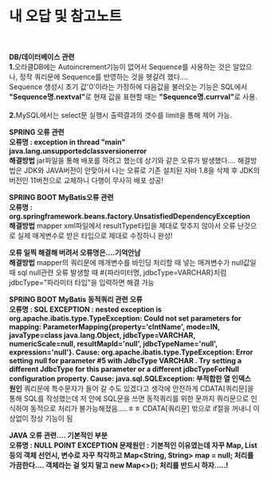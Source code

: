 # 내 오답 및 참고노트<br><br>
<b>DB/데이터베이스 관련</b><br>
<b>1.</b>오라클DB에는 Autoincrement기능이 없어서 Sequence를 사용하는 것은 알았으나, 정작 쿼리문에 Sequence를 반영하는 것을 헷갈려 했다....<br>
Sequence 생성시 초기 값'0'이라는 가정하에 다음값을 불러오는 기능은 SQL에서  <b>"Sequence명.nextval"</b>로 현재 값을 표현할 때는 <b>"Sequence명.currval"</b>로 사용.<br><br>
<b>2.</b>MySQL에서는 select문 실행시 출력결과의 갯수를 limit을 통해 제어 가능.

<b>SPRING 오류 관련</b><br>
<b>오류명 : exception in thread "main" java.lang.unsupportedclassversionerror</b><br>
<b>해결방법</b> jar파일을 통해 배포를 하려고 했는데 상기와 같은 오류가 발생했다....
해결방법은 JDK와 JAVA버전이 안맞아서 나는 오류로 기존 설치된 자바 1.8을 삭제 후 JDK의 버전인 11버전으로 교체하니 다행이 무사히 배포 성공!


<b>SPRING BOOT MyBatis오류 관련</b><br>
<b>오류명 : org.springframework.beans.factory.UnsatisfiedDependencyException</b><br>
<b>해결방법</b> mapper xml파일에서 resultType타입을 제대로 맞추지 않아서 오류 난것으로 실제 매게변수로 받은 타입으로 제대로 수정하니 완성! 


<b>오류 일찍 해결해 버려서 오류명은....기억안남</b><br>
<b>해결방법</b> mapper의 쿼리문에 매개변수를 바인딩 처리할 때 넣는 매겨변수가 null값일때 sql null관련 오류 발생할 때 #{파라미터명, jdbcType=VARCHAR}처럼
jdbcType="파라미터 타입"을 입력하면 해결 가능

<b>SPRING BOOT MyBatis 동적쿼리 관련 오류</b><br>
<b>오류명 : SQL EXCEPTION : nested exception is org.apache.ibatis.type.TypeException: Could not set parameters for mapping: ParameterMapping{property='clntName', mode=IN, javaType=class java.lang.Object, jdbcType=VARCHAR, numericScale=null, resultMapId='null', jdbcTypeName='null', expression='null'}. Cause: org.apache.ibatis.type.TypeException: Error setting null for parameter #5 with JdbcType VARCHAR . Try setting a different JdbcType for this parameter or a different jdbcTypeForNull configuration property. Cause: java.sql.SQLException: 부적합한 열 인덱스 </b><br>
<b>원인</b> 쿼리문에 특수문자가 들어 갈 수도 있겠다고 생각에 안전하게 CDATA[쿼리문]을 통해 SQL를 작성했는데 저 안에 SQL문을 쓰면 동적쿼리를 위한 <if>문까지 쿼리문으로 인식하여
동적으로 처리가 불가능해졌음.....ㅎㅎ CDATA[쿼리문] 밖으로 if절을 꺼내니 이상없이 정상 기능이 됨


<b>JAVA 오류 관련.... 기본적인 부분</b><br>
<b>오류명 : NULL POINT EXCEPTION
<b>문제원인</b> : 기본적인 이유였는데 자꾸 Map, List 등의 객체 선언시, 변수로 자꾸 착각하고 Map<String, String> map = null; 처리를 가끔한다.... 객체라는 걸 잊지 말고 new Map<>(); 처리를 반드시 하자.....!
